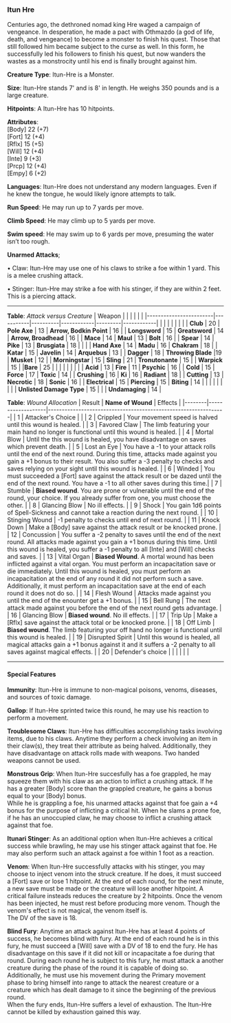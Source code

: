 ### Itun Hre
Centuries ago, the dethroned nomad king Hre waged a campaign of vengeance. In desperation, he made a pact with Othmazdo (a god of life, death, and vengeance) to become a monster to finish his quest. Those that still followed him became subject to the curse as well. In this form, he successfully led his followers to finish his quest, but now wanders the wastes as a monstrocity until his end is finally brought against him.

**Creature Type**: Itun-Hre is a Monster.

**Size**: Itun-Hre stands 7' and is 8' in length. He weighs 350 pounds and is a large creature.

**Hitpoints**: A Itun-Hre has 10 hitpoints.

**Attributes**:  
[Body] 22 (+7)  
[Fort] 12 (+4)  
[Rflx] 15 (+5)  
[Will] 12 (+4)  
[Inte] 9 (+3)  
[Prcp] 12 (+4)  
[Empy] 6 (+2)  

**Languages**: Itun-Hre does not understand any modern languages. Even if he knew the tongue, he would likely ignore attempts to talk.

**Run Speed**: He may run up to 7 yards per move.

**Climb Speed**: He may climb up to 5 yards per move.

**Swim speed**: He may swim up to 6 yards per move, presuming the water isn’t too rough.

**Unarmed Attacks**;

 • Claw: Itun-Hre may use one of his claws to strike a foe within 1 yard. This is a melee crushing attack.

 • Stinger: Itun-Hre may strike a foe with his stinger, if they are within 2 feet. This is a piercing attack.

---------------------

**Table**: *Attack versus Creature*
| Weapon                 |          |            |         |            |         |
|------------------------|-----------|----------|------------|---------|------------|
|                        |          |            |         |            |         |
| **Club**                   | 20   | **Pole Axe** | 13     | **Arrow, Bodkin Point**    | 16    |
| **Longsword**              | 15    | **Greatsword** | 14     | **Arrow, Broadhead**       | 16    |
| **Mace**                   | 14    | **Maul** | 13     | **Bolt** | 16    |
| **Spear**                  | 14     | **Pike** | 13     | **Brusgiata** | 18     |  |     |
| **Hand Axe**               | 14     | **Madu** | 16     | **Chakram** | 18    |
| **Katar**                  | 15     | **Javelin** | 14    | **Arquebus** | 13    |
| **Dagger**                 | 18     | **Throwing Blade** |19    | **Musket** | 12    |
| **Morningstar**            | 15     | **Sling** | 21    | **Tronutonante** | 15    |
| **Warpick**                | 15     | |**Bare** | 25 |
|                        |           |          |            |         |            |
| **Acid**                   | 13     | **Fire** | 11     | **Psychic** | 16     |
| **Cold**                   | 15     | **Force** | 17     | **Toxic**  | 14     |
| **Crushing**               | 16     | **Ki** | 16     | **Radiant** | 18     |
| **Cutting**                | 13     | **Necrotic** | 18     | **Sonic** | 16    |
| **Electrical**             | 15     | **Piercing** | 15     | **Biting** | 14    |
|                        |           |          |            |         |            |
| **Unlisted Damage Type** | 15 |    |     | **Undamaging** | 14 |

**Table**: *Wound Allocation*
| Result | **Name of Wound** | Effects                                                        |
|--------|-------------------|----------------------------------------------------------------|
|   1    | Attacker's Choice |                                                                |
|   2    | Crippled          | Your movement speed is halved until this wound is healed.      |
|   3    | Favored Claw      | The limb featuring your main hand no longer is functional until this wound is healed. |
|   4    | Mortal Blow       | Until the this wound is healed, you have disadvantage on saves which prevent death. |
|   5    | Lost an Eye       | You have a -1 to your attack rolls until the end of the next round. During this time, attacks made against you gain a +1 bonus to their result. You also suffer a -3 penalty to checks and saves relying on your sight until this wound is healed. |
|   6    | Winded            | You must succeeded a [Fort] save against the attack result or be dazed until the end of the next round. You have a -1 to all other saves during this time.|
|   7    | Stumble | **Biased wound**. You are prone or vulnerable until the end of the round, your choice. If you already suffer from one, you must choose the other. |
|   8    | Glancing Blow     | No ill effects.                                     |
|   9    | Shock | You gain 1d6 points of Spell-Sickness and cannot take a reaction during the next round. |
|   10   | Stinging Wound    | -1 penalty to checks until end of next round. |
|   11   | Knock Down | Make a [Body] save against the attack result  or be knocked prone. |
|   12   | Concussion | You suffer a -2 penalty to saves until the end of the next round. All attacks made against you gain a +1 bonus during this time. Until this wound is healed, you suffer a -1 penalty to all [Inte] and [Will] checks and saves. |
|   13   | Vital Organ | **Biased Wound**. A mortal wound has been inflicted against a vital organ. You must perform an incapacitation save or die immediately. Until this wound is healed, you must perform an incapacitation at the end of any round it did not perform such a save. Additionally, it must perform an incapacitation save at the end of each round it does not do so.  |
|   14   | Flesh Wound | Attacks made against you until the end of the enounter get a +1 bonus. |
|   15   | Bell Rung | The next attack made against you before the end of the next round gets advantage.  |
|   16   | Glancing Blow | **Biased wound**. No ill effects. |
|   17   | Trip Up           | Make a [Rflx] save against the attack total or be knocked prone.                                  |
|   18   | Off Limb | **Biased wound**. The limb featuring your off hand no longer is functional until this wound is healed. |
|   19   | Disrupted Spirit | Until this wound is healed, all magical attacks gain a +1 bonus against it and it suffers a -2 penalty to all saves against magical effects. |
|   20   | Defender's choice |                                   |
|        |                                                |                                   |

---------------------

#### Special Features

**Immunity**: Itun-Hre is immune to non-magical poisons, venoms, diseases, and sources of toxic damage.

**Gallop**: If Itun-Hre sprinted twice this round, he may use his reaction to perform a movement.

**Troublesome Claws**: Itun-Hre has difficulties accomplishing tasks involving items, due to his claws. Anytime they perform a check involving an item in their claw(s), they treat their attribute as being halved. Additionally, they have disadvantage on attack rolls made with weapons. Two handed weapons cannot be used.  

**Monstrous Grip**: When Itun-Hre succesfully has a foe grappled, he may squeeze them with his claw as an action to inflict a crushing attack. If he has a greater [Body] score than the grappled creature, he gains a bonus equal to your [Body] bonus.  
While he is grappling a foe, his unarmed attacks against that foe gain a +4 bonus for the purpose of inflicting a critical hit. When he slams a prone foe, if he has an unoccupied claw, he may choose to inflict a crushing attack against that foe.

**Itunari Stinger**: As an additional option when Itun-Hre achieves a critical success while brawling, he may use his stinger attack against that foe. He may also perform such an attack against a foe within 1 foot as a reaction.

**Venom**: When Itun-Hre successfully attacks with his stinger, you may choose to inject venom into the struck creature. If he does, it must succeed a [Fort] save or lose 1 hitpoint. At the end of each round, for the next minute, a new save must be made or the creature will lose another hitpoint. A critical failure insteads reduces the creature by 2 hitpoints. 
Once the venom has been injected, he must rest before producing more venom.
Though the venom's effect is not magical, the venom itself is.  
The DV of the save is 18.

**Blind Fury**: Anytime an attack against Itun-Hre has at least 4 points of success, he becomes blind with fury. At the end of each round he is in this fury, he must succeed a [Will] save with a DV of 18 to end the fury. He has disadvantage on this save if it did not kill or incapacitate a foe during that round. During each round he is subject to this fury, he must attack a another creature during the phase of the round it is capable of doing so. Additionally, he must use his movement during the Primary movement phase to bring himself into range to attack the nearest creature or a creature which has dealt damage to it since the beginning of the previous round.  
When the fury ends, Itun-Hre suffers a level of exhaustion. The Itun-Hre cannot be killed by exhaustion gained this way.
